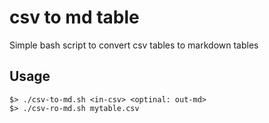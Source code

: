 # csv to md table
Simple bash script to convert csv tables to markdown tables

## Usage 
```
$> ./csv-to-md.sh <in-csv> <optinal: out-md>
$> ./csv-ro-md.sh mytable.csv
```